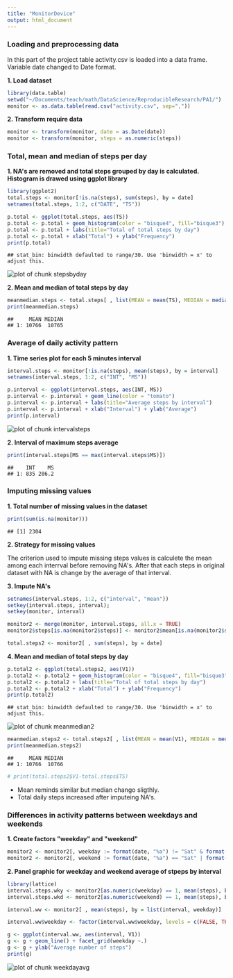 ```yaml
---
title: "MonitorDevice"
output: html_document
---
```


### Loading and preprocessing data

In this part of the project table activity.csv is loaded into a data frame. Variable date changed to Date format.

**1. Load dataset**

```r
library(data.table)
setwd("~/Documents/teach/math/DataScience/ReproducibleResearch/PA1/")
monitor <- as.data.table(read.csv("activity.csv", sep=","))
```

**2. Transform require data**

```r
monitor <- transform(monitor, date = as.Date(date))
monitor <- transform(monitor, steps = as.numeric(steps))
```

### Total, mean and median of steps per day

**1. NA's are removed and total steps grouped by day is calculated. Histogram is drawed using ggplot library**


```r
library(ggplot2)
total.steps <- monitor[!is.na(steps), sum(steps), by = date]
setnames(total.steps, 1:2, c("DATE", "TS"))

p.total <- ggplot(total.steps, aes(TS))
p.total <- p.total + geom_histogram(color = "bisque4", fill="bisque3") 
p.total <- p.total + labs(title="Total of total steps by day") 
p.total <- p.total + xlab("Total") + ylab("Frequency")
print(p.total)
```

```
## stat_bin: binwidth defaulted to range/30. Use 'binwidth = x' to adjust this.
```

![plot of chunk stepsbyday](figure/stepsbyday.png) 


**2. Mean and median of total steps by day**


```r
meanmedian.steps <- total.steps[ , list(MEAN = mean(TS), MEDIAN = median(TS))]
print(meanmedian.steps)
```

```
##     MEAN MEDIAN
## 1: 10766  10765
```


### Average of daily activity pattern

**1. Time series plot for each 5 minutes interval**


```r
interval.steps <- monitor[!is.na(steps), mean(steps), by = interval]
setnames(interval.steps, 1:2, c("INT", "MS"))

p.interval <- ggplot(interval.steps, aes(INT, MS)) 
p.interval <- p.interval + geom_line(color = "tomato")
p.interval <- p.interval + labs(title="Average steps by interval")
p.interval <- p.interval + xlab("Interval") + ylab("Average")
print(p.interval)
```

![plot of chunk intervalsteps](figure/intervalsteps.png) 

**2. Interval of maximum steps average**


```r
print(interval.steps[MS == max(interval.steps$MS)])
```

```
##    INT    MS
## 1: 835 206.2
```


### Imputing missing values

**1. Total number of missing values in the dataset**


```r
print(sum(is.na(monitor)))
```

```
## [1] 2304
```

**2. Strategy for missing values**

The criterion used to impute missing steps values is calculete the mean among each interrval before removing NA's. After that each steps in original dataset with NA is change by the average of that interval.


**3. Impute NA's**


```r
setnames(interval.steps, 1:2, c("interval", "mean"))
setkey(interval.steps, interval);
setkey(monitor, interval)

monitor2 <- merge(monitor, interval.steps, all.x = TRUE)
monitor2$steps[is.na(monitor2$steps)] <- monitor2$mean[is.na(monitor2$steps)]

total.steps2 <- monitor2[ , sum(steps), by = date]
```

**4. Mean and median of total steps by day**


```r
p.total2 <- ggplot(total.steps2, aes(V1))
p.total2 <- p.total2 + geom_histogram(color = "bisque4", fill="bisque3") 
p.total2 <- p.total2 + labs(title="Total of total steps by day") 
p.total2 <- p.total2 + xlab("Total") + ylab("Frequency")
print(p.total2)
```

```
## stat_bin: binwidth defaulted to range/30. Use 'binwidth = x' to adjust this.
```

![plot of chunk meanmedian2](figure/meanmedian2.png) 

```r
meanmedian.steps2 <- total.steps2[ , list(MEAN = mean(V1), MEDIAN = median(V1))]
print(meanmedian.steps2)
```

```
##     MEAN MEDIAN
## 1: 10766  10766
```

```r
# print(total.steps2$V1-total.steps$TS)
```

- Mean reminds similar but median chango sligthly.
- Total daily steps increased after imputeing NA's.


### Differences in activity patterns between weekdays and weekends

**1. Create factors "weekday" and "weekend"**

```r
monitor2 <- monitor2[, weekday := format(date, "%a") != "Sat" & format(date, "%a") != "Sun"]
monitor2 <- monitor2[, weekend := format(date, "%a") == "Sat" | format(date, "%a") == "Sun"]
```


**2. Panel graphic for weekday and weekend average of stpeps by interval**


```r
library(lattice)
interval.steps.wky <- monitor2[as.numeric(weekday) == 1, mean(steps), by = interval]
interval.steps.wkd <- monitor2[as.numeric(weekend) == 1, mean(steps), by = interval]

interval.ww <- monitor2[ , mean(steps), by = list(interval, weekday)]

interval.ww$weekday <- factor(interval.ww$weekday, levels = c(FALSE, TRUE), labels = c("Weekend", "Weekday"))

g <- ggplot(interval.ww, aes(interval, V1))
g <- g + geom_line() + facet_grid(weekday ~.)
g <- g + ylab("Average number of steps")
print(g)
```

![plot of chunk weekdayavg](figure/weekdayavg.png) 
